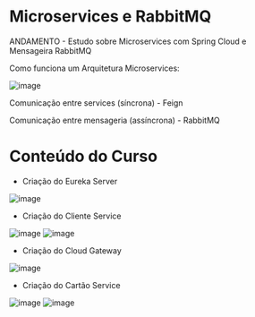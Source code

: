 # Microservices e RabbitMQ
ANDAMENTO - Estudo sobre Microservices com Spring Cloud e Mensageira RabbitMQ

Como funciona um Arquitetura Microservices:

![image](https://user-images.githubusercontent.com/101612046/186195195-c12f7c24-633a-45ae-a285-66548589fe2d.png)

<p>Comunicação entre services (síncrona) - Feign</p>
<p>Comunicação entre mensageria (assíncrona) - RabbitMQ</p>

# Conteúdo do Curso

* Criação do Eureka Server

![image](https://user-images.githubusercontent.com/101612046/186279269-19662658-772a-4ba8-87b6-882f593fcbad.png)

* Criação do Cliente Service

![image](https://user-images.githubusercontent.com/101612046/186279404-04af3fe2-e416-4d7b-9365-1c2a58209fc9.png)
![image](https://user-images.githubusercontent.com/101612046/186279504-2d199b25-0672-4410-8110-88156a242870.png)

* Criação do Cloud Gateway

![image](https://user-images.githubusercontent.com/101612046/186279576-588c74be-20f6-44c7-8fa4-445ffdf3da23.png)

* Criação do Cartão Service

![image](https://user-images.githubusercontent.com/101612046/186279174-2ba3698f-98ba-47fe-94fe-41f9f923ae09.png)
![image](https://user-images.githubusercontent.com/101612046/186279328-aeb57ec8-2ee5-46a5-9389-825fe1644cfe.png)
